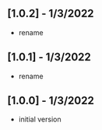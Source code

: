 ## [1.0.2] - 1/3/2022

* rename

## [1.0.1] - 1/3/2022

* rename

## [1.0.0] - 1/3/2022

* initial version

